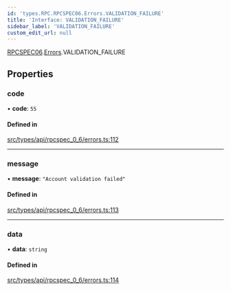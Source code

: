 ```yaml
---
id: 'types.RPC.RPCSPEC06.Errors.VALIDATION_FAILURE'
title: 'Interface: VALIDATION_FAILURE'
sidebar_label: 'VALIDATION_FAILURE'
custom_edit_url: null
---
```


[RPCSPEC06](../namespaces/types.RPC.RPCSPEC06.md).[Errors](../namespaces/types.RPC.RPCSPEC06.Errors.md).VALIDATION_FAILURE

## Properties

### code

• **code**: `55`

#### Defined in

[src/types/api/rpcspec_0_6/errors.ts:112](https://github.com/starknet-io/starknet.js/blob/v6.24.1/src/types/api/rpcspec_0_6/errors.ts#L112)

---

### message

• **message**: `"Account validation failed"`

#### Defined in

[src/types/api/rpcspec_0_6/errors.ts:113](https://github.com/starknet-io/starknet.js/blob/v6.24.1/src/types/api/rpcspec_0_6/errors.ts#L113)

---

### data

• **data**: `string`

#### Defined in

[src/types/api/rpcspec_0_6/errors.ts:114](https://github.com/starknet-io/starknet.js/blob/v6.24.1/src/types/api/rpcspec_0_6/errors.ts#L114)
